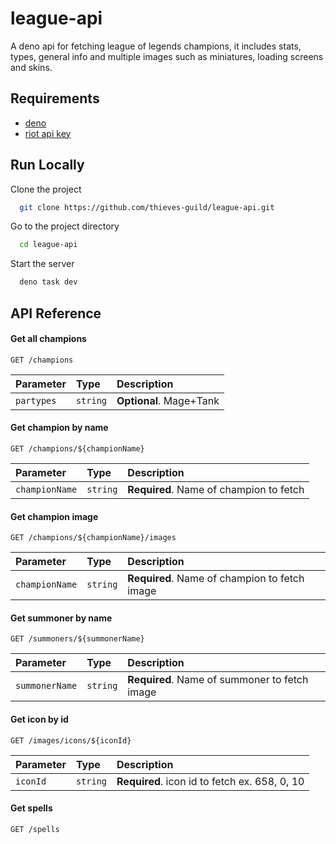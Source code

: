 
# league-api

A deno api for fetching league of legends champions, it includes stats, types, general info and multiple images such as miniatures, loading screens and skins.


## Requirements

- [deno](https://deno.land/)
- [riot api key](https://developer.riotgames.com/)

## Run Locally

Clone the project

```bash
  git clone https://github.com/thieves-guild/league-api.git
```

Go to the project directory

```bash
  cd league-api
```

Start the server

```bash
  deno task dev
```

## API Reference

#### Get all champions

```http
GET /champions
```

| Parameter | Type     | Description                |
| :-------- | :------- | :------------------------- |
| `partypes` | `string` | **Optional**. Mage+Tank |

#### Get champion by name

```http
GET /champions/${championName}
```

| Parameter | Type     | Description                       |
| :-------- | :------- | :-------------------------------- |
| `championName`      | `string` | **Required**. Name of champion to fetch |

#### Get champion image

```http
GET /champions/${championName}/images
```

| Parameter | Type     | Description                       |
| :-------- | :------- | :-------------------------------- |
| `championName`      | `string` | **Required**. Name of champion to fetch image |


#### Get summoner by name

```http
GET /summoners/${summonerName}
```

| Parameter | Type     | Description                       |
| :-------- | :------- | :-------------------------------- |
| `summonerName`      | `string` | **Required**. Name of summoner to fetch image |

#### Get icon by id

```http
GET /images/icons/${iconId}
```

| Parameter | Type     | Description                       |
| :-------- | :------- | :-------------------------------- |
| `iconId`      | `string` | **Required**. icon id to fetch ex. 658, 0, 10 |

#### Get spells

```http
GET /spells
```
